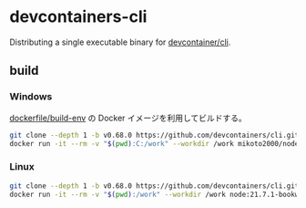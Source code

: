﻿# devcontainers-cli

Distributing a single executable binary for [devcontainer/cli](https://github.com/devcontainers/cli).


## build

### Windows

[dockerfile/build-env](./dockerfile/build-env) の Docker イメージを利用してビルドする。

```sh
git clone --depth 1 -b v0.68.0 https://github.com/devcontainers/cli.git upstream
docker run -it --rm -v "$(pwd):C:/work" --workdir /work mikoto2000/node-buildkit:21.7.1-windows powershell -c .\build_windows.ps1 ${TAG_NAME}
```


### Linux

```sh
git clone --depth 1 -b v0.68.0 https://github.com/devcontainers/cli.git upstream
docker run -it --rm -v "$(pwd):/work" --workdir /work node:21.7.1-bookworm ./build_linux.bash ${TAG_NAME}
```


